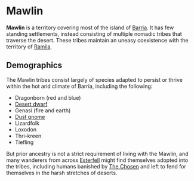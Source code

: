 # Mawlin

**Mawlin** is a territory covering most of the island of [Barria](../mote/esterfell/barria). It has few standing settlements, instead consisting of multiple nomadic tribes that traverse the desert. These tribes maintain an uneasy coexistence with the territory of [Ramila](ramila.md).

## Demographics

The Mawlin tribes consist largely of species adapted to persist or thrive within the hot arid climate of Barria, including the following:

- Dragonborn (red and blue)
- [Desert dwarf](../species/dwarf.md#desert-dwarf)
- Genasi (fire and earth)
- [Dust gnome](../species/gnome.md#dust-gnome)
- Lizardfolk
- Loxodon
- Thri-kreen
- Tiefling

But prior ancestry is not a strict requirement of living with the Mawlin, and many wanderers from across [Esterfell](../mote/esterfell) might find themselves adopted into the tribes, including humans banished by [The Chosen](../organizations/the-chosen) and left to fend for themselves in the harsh stretches of deserts.
